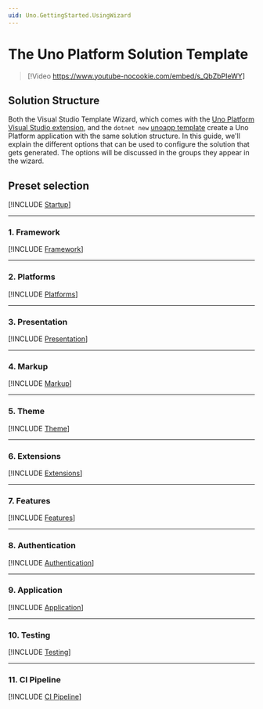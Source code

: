 ```yaml
---
uid: Uno.GettingStarted.UsingWizard
---
```


# The Uno Platform Solution Template

> [!Video https://www.youtube-nocookie.com/embed/s_QbZbPIeWY]

## Solution Structure

Both the Visual Studio Template Wizard, which comes with the [Uno Platform Visual Studio extension](https://marketplace.visualstudio.com/items?itemName=unoplatform.uno-platform-addin-2022), and the `dotnet new` [unoapp template](xref:Uno.GetStarted.dotnet-new) create a Uno Platform application with the same solution structure. In this guide, we'll explain the different options that can be used to configure the solution that gets generated. The options will be discussed in the groups they appear in the wizard.

## Preset selection

[!INCLUDE [Startup](includes/startup.md)]

---

### 1. Framework

[!INCLUDE [Framework](includes/framework.md)]

---

### 2. Platforms

[!INCLUDE [Platforms](includes/platforms.md)]

---

### 3. Presentation

[!INCLUDE [Presentation](includes/presentation.md)]

---

### 4. Markup

[!INCLUDE [Markup](includes/markup.md)]

---

### 5. Theme

[!INCLUDE [Theme](includes/themes.md)]

---

### 6. Extensions

[!INCLUDE [Extensions](includes/extensions.md)]

---

### 7. Features

[!INCLUDE [Features](includes/features.md)]

---

### 8. Authentication

[!INCLUDE [Authentication](includes/authentication.md)]

---

### 9. Application

[!INCLUDE [Application](includes/application.md)]

---

### 10. Testing

[!INCLUDE [Testing](includes/testing.md)]

---

### 11. CI Pipeline

[!INCLUDE [CI Pipeline](includes/cipipeline.md)]
